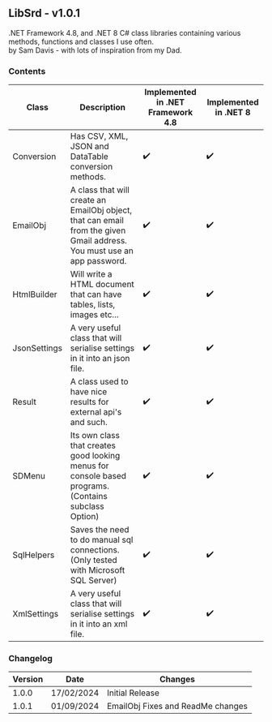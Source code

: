 ## LibSrd - v1.0.1
.NET Framework 4.8, and .NET 8 C# class libraries containing various methods, functions and classes I use often.  
by Sam Davis - with lots of inspiration from my Dad.

### Contents
|Class|Description|Implemented in .NET Framework 4.8|Implemented in .NET 8|
|---|---|---|---|
|Conversion| Has CSV, XML, JSON and DataTable conversion methods.|✔️|✔️|
|EmailObj| A class that will create an EmailObj object, that can email from the given Gmail address. You must use an app password.|✔️|✔️|
|HtmlBuilder| Will write a HTML document that can have tables, lists, images etc...|✔️|✔️|
|JsonSettings| A very useful class that will serialise settings in it into an json file.|✔️|✔️|
|Result| A class used to have nice results for external api's and such.|✔️|✔️|
|SDMenu| Its own class that creates good looking menus for console based programs.(Contains subclass Option)|✔️|✔️|
|SqlHelpers| Saves the need to do manual sql connections. (Only tested with Microsoft SQL Server)|✔️|✔️|
|XmlSettings| A very useful class that will serialise settings in it into an xml file.|✔️|✔️|

### Changelog

|Version|Date|Changes|
|---|---|---|
|1.0.0|17/02/2024|Initial Release|
|1.0.1|01/09/2024|EmailObj Fixes and ReadMe changes|
